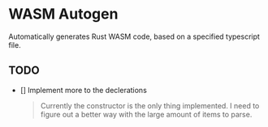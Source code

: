 # WASM Autogen

Automatically generates Rust WASM code, based on a specified typescript file.

## TODO

- [] Implement more to the declerations
  > Currently the constructor is the only thing implemented. I need to figure out a better way with the large amount of items to parse.
